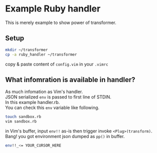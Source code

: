 # Example Ruby handler
This is merely example to show power of transformer.

## Setup
```sh
mkdir ~/transformer
cp -a ruby_handler ~/transformer
```

copy & paste content of `config.vim` in your `.vimrc`

## What infomration is available in handler?
As much infomation as Vim's handler.  
JSON serialized `env` is passed to first line of STDIN.  
In this example handler.rb.  
You can check this `env` variable like following.  

```sh
touch sandbox.rb
vim sandbox.rb
```
in Vim's buffer, input `env!!` as-is then trigger invoke `<Plug>(transform)`.  
Bang! you got environment json dumped as `pp()` in buffer.  

```sh
env!!_<= YOUR_CURSOR_HERE
```
